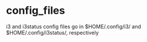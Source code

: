 # config_files
i3 and i3status config files go in $HOME/.config/i3/ and $HOME/.config/i3status/, respectively
